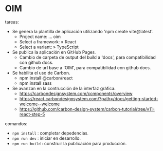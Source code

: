 # OIM

tareas:

- Se genera la plantilla de aplicación utilizando 'npm create vite@latest'.
  - Project name: ... oim
  - Select a framework: » React
  - Select a variant: » TypeScript
- Se publica la aplicación en GitHub Pages.
  - Cambio de carpeta de output del build a 'docs', para compatibilidad con github docs.
  - Cambio de url base a 'OIM', para compatibilidad con github docs.
- Se habilita el uso de Carbon.
  - npm install @carbon/react
  - npm install sass
- Se avanzan en la contrucción de la interfaz gráfica.
  - https://carbondesignsystem.com/components/overview
  - https://react.carbondesignsystem.com/?path=/docs/getting-started-welcome--welcome
  - https://github.com/carbon-design-system/carbon-tutorial/tree/v11-react-step-5

comandos:

- `npm install` : completar depedencias.
- `npm run dev` : iniciar en desarrollo.
- `npm run build` : construir la publicación para producción.
